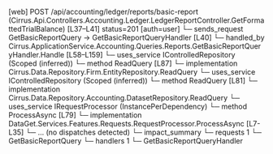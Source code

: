 [web] POST /api/accounting/ledger/reports/basic-report  (Cirrus.Api.Controllers.Accounting.Ledger.LedgerReportController.GetFormattedTrialBalance)  [L37–L41] status=201 [auth=user]
  └─ sends_request GetBasicReportQuery -> GetBasicReportQueryHandler [L40]
    └─ handled_by Cirrus.ApplicationService.Accounting.Queries.Reports.GetBasicReportQueryHandler.Handle [L58–L159]
      └─ uses_service IControlledRepository<Entity> (Scoped (inferred))
        └─ method ReadQuery [L87]
          └─ implementation Cirrus.Data.Repository.Firm.EntityRepository.ReadQuery
      └─ uses_service IControlledRepository<Dataset> (Scoped (inferred))
        └─ method ReadQuery [L81]
          └─ implementation Cirrus.Data.Repository.Accounting.DatasetRepository.ReadQuery
      └─ uses_service IRequestProcessor (InstancePerDependency)
        └─ method ProcessAsync [L79]
          └─ implementation DataGet.Services.Features.Requests.RequestProcessor.ProcessAsync [L7-L35]
            └─ ... (no dispatches detected)
  └─ impact_summary
    └─ requests 1
      └─ GetBasicReportQuery
    └─ handlers 1
      └─ GetBasicReportQueryHandler

